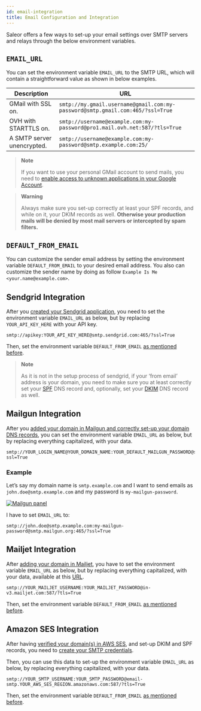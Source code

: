 ```yaml
---
id: email-integration
title: Email Configuration and Integration
---
```


Saleor offers a few ways to set-up your email settings over SMTP servers and relays through the below environment variables.


## `EMAIL_URL`

You can set the environment variable `EMAIL_URL` to the SMTP URL, which will contain a straightforward value as shown in below examples.

| Description | URL |
| --- | --- |
| GMail with SSL on. | `smtp://my.gmail.username@gmail.com:my-password@smtp.gmail.com:465/?ssl=True` |
| OVH with STARTTLS on. | `smtp://username@example.com:my-password@pro1.mail.ovh.net:587/?tls=True` |
| A SMTP server unencrypted. | `smtp://username@example.com:my-password@smtp.example.com:25/` |

> **Note**
>
> If you want to use your personal GMail account to send mails, you need to [enable access to unknown applications in your Google Account](https://myaccount.google.com/lesssecureapps).

> **Warning**
>
> Always make sure you set-up correctly at least your SPF records, and while on it, your DKIM records as well. **Otherwise your production mails will be denied by most mail servers or intercepted by spam filters.**


## `DEFAULT_FROM_EMAIL`

You can customize the sender email address by setting the environment variable `DEFAULT_FROM_EMAIL` to your desired email address. You also can customize the sender name by doing as follow `Example Is Me <your.name@example.com>`.


## Sendgrid Integration

After you [created your Sendgrid application](https://app.sendgrid.com/guide/integrate/langs/smtp), you need to set the environment variable `EMAIL_URL` as below, but by replacing `YOUR_API_KEY_HERE` with your API key.

```
smtp://apikey:YOUR_API_KEY_HERE@smtp.sendgrid.com:465/?ssl=True
```

Then, set the environment variable `DEFAULT_FROM_EMAIL` [as mentioned before](guides/email-integration.md#default_from_email).

> **Note**
>
> As it is not in the setup process of sendgrid, if your ‘from email’ address is your domain, you need to make sure you at least correctly set your [SPF](https://sendgrid.com/docs/Glossary/spf.html) DNS record and, optionally, set your [DKIM](https://sendgrid.com/docs/Glossary/dkim.html) DNS record as well.


## Mailgun Integration

After you [added your domain in Mailgun and correctly set-up your domain DNS records](https://app.mailgun.com/app/domains/new), you can set the environment variable `EMAIL_URL` as below, but by replacing everything capitalized, with your data.

```
smtp://YOUR_LOGIN_NAME@YOUR_DOMAIN_NAME:YOUR_DEFAULT_MAILGUN_PASSWORD@smtp.mailgun.org:465/?ssl=True
```


### Example

Let’s say my domain name is `smtp.example.com` and I want to send emails as `john.doe@smtp.example.com` and my password is `my-mailgun-password`.

[![Mailgun panel](assets/guides-email-integration/1.png)](assets/guides-email-integration/1.png)

I have to set `EMAIL_URL` to:

```
smtp://john.doe@smtp.example.com:my-mailgun-password@smtp.mailgun.org:465/?ssl=True
```


## Mailjet Integration

After [adding your domain in Mailjet](https://app.mailjet.com/account/sender/domain#create-domain), you have to set the environment variable `EMAIL_URL` as below, but by replacing everything capitalized, with your data, available at this [URL](https://app.mailjet.com/account/setup).

```
smtp://YOUR_MAILJET_USERNAME:YOUR_MAILJET_PASSWORD@in-v3.mailjet.com:587/?tls=True
```

Then, set the environment variable `DEFAULT_FROM_EMAIL` [as mentioned before](guides/email-integration.md#default_from_email).


## Amazon SES Integration

After having [verified your domain(s) in AWS SES](https://eu-west-1.console.aws.amazon.com/ses/home#verified-senders-domain:), and set-up DKIM and SPF records, you need to [create your SMTP credentials](https://eu-west-1.console.aws.amazon.com/ses/home#smtp-settings:).

Then, you can use this data to set-up the environment variable `EMAIL_URL` as below, by replacing everything capitalized, with your data.

```
smtp://YOUR_SMTP_USERNAME:YOUR_SMTP_PASSWORD@email-smtp.YOUR_AWS_SES_REGION.amazonaws.com:587/?tls=True
```

Then, set the environment variable `DEFAULT_FROM_EMAIL` [as mentioned before](guides/email-integration.md#default_from_email).
